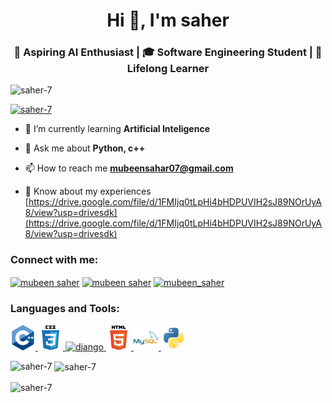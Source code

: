 <h1 align="center">Hi 👋, I'm saher</h1>
<h3 align="center">🚀 Aspiring AI Enthusiast | 🎓 Software Engineering Student | 🌟 Lifelong Learner</h3>

<p align="left"> <img src="https://komarev.com/ghpvc/?username=saher-7&label=Profile%20views&color=0e75b6&style=flat" alt="saher-7" /> </p>

<p align="left"> <a href="https://github.com/ryo-ma/github-profile-trophy"><img src="https://github-profile-trophy.vercel.app/?username=saher-7" alt="saher-7" /></a> </p>

- 🌱 I’m currently learning **Artificial Inteligence**

- 💬 Ask me about **Python, c++**

- 📫 How to reach me **mubeensahar07@gmail.com**

- 📄 Know about my experiences [https://drive.google.com/file/d/1FMIjq0tLpHi4bHDPUVIH2sJ89NOrUyA8/view?usp=drivesdk](https://drive.google.com/file/d/1FMIjq0tLpHi4bHDPUVIH2sJ89NOrUyA8/view?usp=drivesdk)

<h3 align="left">Connect with me:</h3>
<p align="left">
<a href="https://linkedin.com/in/mubeen saher" target="blank"><img align="center" src="https://raw.githubusercontent.com/rahuldkjain/github-profile-readme-generator/master/src/images/icons/Social/linked-in-alt.svg" alt="mubeen saher" height="30" width="40" /></a>
<a href="https://fb.com/mubeen saher" target="blank"><img align="center" src="https://raw.githubusercontent.com/rahuldkjain/github-profile-readme-generator/master/src/images/icons/Social/facebook.svg" alt="mubeen saher" height="30" width="40" /></a>
<a href="https://instagram.com/mubeen_saher" target="blank"><img align="center" src="https://raw.githubusercontent.com/rahuldkjain/github-profile-readme-generator/master/src/images/icons/Social/instagram.svg" alt="mubeen_saher" height="30" width="40" /></a>
</p>

<h3 align="left">Languages and Tools:</h3>
<p align="left"> <a href="https://www.w3schools.com/cpp/" target="_blank" rel="noreferrer"> <img src="https://raw.githubusercontent.com/devicons/devicon/master/icons/cplusplus/cplusplus-original.svg" alt="cplusplus" width="40" height="40"/> </a> <a href="https://www.w3schools.com/css/" target="_blank" rel="noreferrer"> <img src="https://raw.githubusercontent.com/devicons/devicon/master/icons/css3/css3-original-wordmark.svg" alt="css3" width="40" height="40"/> </a> <a href="https://www.djangoproject.com/" target="_blank" rel="noreferrer"> <img src="https://cdn.worldvectorlogo.com/logos/django.svg" alt="django" width="40" height="40"/> </a> <a href="https://www.w3.org/html/" target="_blank" rel="noreferrer"> <img src="https://raw.githubusercontent.com/devicons/devicon/master/icons/html5/html5-original-wordmark.svg" alt="html5" width="40" height="40"/> </a> <a href="https://www.mysql.com/" target="_blank" rel="noreferrer"> <img src="https://raw.githubusercontent.com/devicons/devicon/master/icons/mysql/mysql-original-wordmark.svg" alt="mysql" width="40" height="40"/> </a> <a href="https://www.python.org" target="_blank" rel="noreferrer"> <img src="https://raw.githubusercontent.com/devicons/devicon/master/icons/python/python-original.svg" alt="python" width="40" height="40"/> </a> </p>

<p><img align="left" src="https://github-readme-stats.vercel.app/api/top-langs?username=saher-7&show_icons=true&locale=en&layout=compact" alt="saher-7" /></p>

<p>&nbsp;<img align="center" src="https://github-readme-stats.vercel.app/api?username=saher-7&show_icons=true&locale=en" alt="saher-7" /></p>

<p><img align="center" src="https://github-readme-streak-stats.herokuapp.com/?user=saher-7&" alt="saher-7" /></p>
